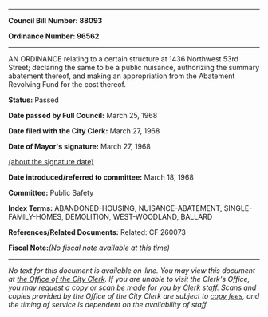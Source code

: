 

********

**Council Bill Number: 88093**
   
**Ordinance Number: 96562**
********

 AN ORDINANCE relating to a certain structure at 1436 Northwest 53rd Street; declaring the same to be a public nuisance, authorizing the summary abatement thereof, and making an appropriation from the Abatement Revolving Fund for the cost thereof.

**Status:** Passed
   
**Date passed by Full Council:** March 25, 1968
   
**Date filed with the City Clerk:** March 27, 1968
   
**Date of Mayor's signature:** March 27, 1968
   
[(about the signature date)](/~public/approvaldate.htm)
   
   
   
**Date introduced/referred to committee:** March 18, 1968
   
**Committee:** Public Safety
   
   
**Index Terms:** ABANDONED-HOUSING, NUISANCE-ABATEMENT, SINGLE-FAMILY-HOMES, DEMOLITION, WEST-WOODLAND, BALLARD

**References/Related Documents:** Related: CF 260073

**Fiscal Note:**_(No fiscal note available at this time)_
********

_No text for this document is available on-line. You may view this document at [the Office of the City Clerk](http://www.seattle.gov/leg/clerk/contactUs.htm). If you are unable to visit the Clerk's Office, you may request a copy or scan be made for you by Clerk staff. Scans and copies provided by the Office of the City Clerk are subject to [copy fees](http://clerk.seattle.gov/~public/clerkfees.htm), and the timing of service is dependent on the availability of staff._

